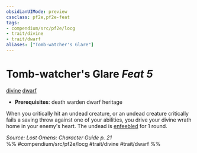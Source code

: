 ```yaml
---
obsidianUIMode: preview
cssclass: pf2e,pf2e-feat
tags:
- compendium/src/pf2e/locg
- trait/divine
- trait/dwarf
aliases: ["Tomb-watcher's Glare"]
---
```

# Tomb-watcher's Glare  *Feat 5*  
[divine](../../rules/traits/divine.md)  [dwarf](../../rules/traits/dwarf.md)  

- **Prerequisites**: death warden dwarf heritage

When you critically hit an undead creature, or an undead creature critically fails a saving throw against one of your abilities, you drive your divine wrath home in your enemy's heart. The undead is [enfeebled](../../rules/conditions.md#Enfeebled) for 1 round.

*Source: Lost Omens: Character Guide p. 21*  
%% #compendium/src/pf2e/locg #trait/divine #trait/dwarf %%